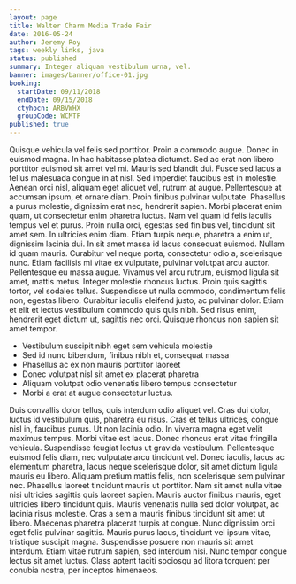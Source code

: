 ```yaml
---
layout: page
title: Walter Charm Media Trade Fair
date: 2016-05-24
author: Jeremy Roy
tags: weekly links, java
status: published
summary: Integer aliquam vestibulum urna, vel.
banner: images/banner/office-01.jpg
booking:
  startDate: 09/11/2018
  endDate: 09/15/2018
  ctyhocn: ARBVWHX
  groupCode: WCMTF
published: true
---
```

Quisque vehicula vel felis sed porttitor. Proin a commodo augue. Donec in euismod magna. In hac habitasse platea dictumst. Sed ac erat non libero porttitor euismod sit amet vel mi. Mauris sed blandit dui. Fusce sed lacus a tellus malesuada congue in at nisl. Sed imperdiet faucibus est in molestie. Aenean orci nisl, aliquam eget aliquet vel, rutrum at augue. Pellentesque at accumsan ipsum, et ornare diam. Proin finibus pulvinar vulputate. Phasellus a purus molestie, dignissim erat nec, hendrerit sapien. Morbi placerat enim quam, ut consectetur enim pharetra luctus. Nam vel quam id felis iaculis tempus vel et purus. Proin nulla orci, egestas sed finibus vel, tincidunt sit amet sem. In ultricies enim diam.
Etiam turpis neque, pharetra a enim ut, dignissim lacinia dui. In sit amet massa id lacus consequat euismod. Nullam id quam mauris. Curabitur vel neque porta, consectetur odio a, scelerisque nunc. Etiam facilisis mi vitae ex vulputate, pulvinar volutpat arcu auctor. Pellentesque eu massa augue. Vivamus vel arcu rutrum, euismod ligula sit amet, mattis metus. Integer molestie rhoncus luctus. Proin quis sagittis tortor, vel sodales tellus. Suspendisse ut nulla commodo, condimentum felis non, egestas libero. Curabitur iaculis eleifend justo, ac pulvinar dolor. Etiam et elit et lectus vestibulum commodo quis quis nibh. Sed risus enim, hendrerit eget dictum ut, sagittis nec orci. Quisque rhoncus non sapien sit amet tempor.

* Vestibulum suscipit nibh eget sem vehicula molestie
* Sed id nunc bibendum, finibus nibh et, consequat massa
* Phasellus ac ex non mauris porttitor laoreet
* Donec volutpat nisl sit amet ex placerat pharetra
* Aliquam volutpat odio venenatis libero tempus consectetur
* Morbi a erat at augue consectetur luctus.

Duis convallis dolor tellus, quis interdum odio aliquet vel. Cras dui dolor, luctus id vestibulum quis, pharetra eu risus. Cras et tellus ultrices, congue nisl in, faucibus purus. Ut non lacinia odio. In viverra magna eget velit maximus tempus. Morbi vitae est lacus. Donec rhoncus erat vitae fringilla vehicula. Suspendisse feugiat lectus ut gravida vestibulum. Pellentesque euismod felis diam, nec vulputate arcu tincidunt vel. Donec iaculis, lacus ac elementum pharetra, lacus neque scelerisque dolor, sit amet dictum ligula mauris eu libero. Aliquam pretium mattis felis, non scelerisque sem pulvinar nec. Phasellus laoreet tincidunt mauris ut porttitor. Nam sit amet nulla vitae nisi ultricies sagittis quis laoreet sapien.
Mauris auctor finibus mauris, eget ultricies libero tincidunt quis. Mauris venenatis nulla sed dolor volutpat, ac lacinia risus molestie. Cras a sem a mauris finibus tincidunt sit amet ut libero. Maecenas pharetra placerat turpis at congue. Nunc dignissim orci eget felis pulvinar sagittis. Mauris purus lacus, tincidunt vel ipsum vitae, tristique suscipit magna. Suspendisse posuere non mauris sit amet interdum. Etiam vitae rutrum sapien, sed interdum nisi. Nunc tempor congue lectus sit amet luctus. Class aptent taciti sociosqu ad litora torquent per conubia nostra, per inceptos himenaeos.
